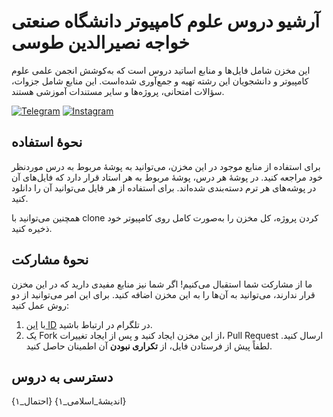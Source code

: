 # آرشیو دروس علوم کامپیوتر دانشگاه صنعتی خواجه نصیرالدین طوسی
این مخزن شامل فایل‌ها و منابع اساتید دروس است که به‌کوشش انجمن علمی علوم کامپیوتر و دانشجویان این رشته تهیه و جمع‌آوری شده‌است. این منابع شامل جزوات، سؤالات امتحانی، پروژه‌ها و سایر مستندات آموزشی هستند.

[![Telegram](https://img.shields.io/badge/Telegram-2CA5E0?style=for-the-badge&logo=telegram&logoColor=white)](https://t.me/KNTU_CSSA)
[![Instagram](https://img.shields.io/badge/Instagram-E4405F?style=for-the-badge&logo=instagram&logoColor=white)](https://instagram.com/kntu_cssa)
## نحوهٔ استفاده
برای استفاده از منابع موجود در این مخزن، می‌توانید به پوشهٔ مربوط به درس موردنظر خود مراجعه کنید. در پوشهٔ هر درس، پوشهٔ مربوط به هر استاد قرار دارد که فایل‌های آن در پوشه‌های هر ترم دسته‌بندی شده‌اند. برای استفاده از هر فایل می‌توانید آن را دانلود کنید.

همچنین می‌توانید با clone کردن پروژه، کل مخزن را به‌صورت کامل روی کامپیوتر خود ذخیره کنید.
## نحوهٔ مشارکت  
ما از مشارکت شما استقبال می‌کنیم! اگر شما نیز منابع مفیدی دارید که در این مخزن قرار ندارند، می‌توانید به آن‌ها را به این مخزن اضافه کنید. برای این امر می‌توانید از دو روش عمل کنید:  
1. با [این ID](https://t.me/heliataromi) در تلگرام در ارتباط باشید.
2. یک Fork از این مخزن ایجاد کنید و پس از ایجاد تغییرات، Pull Request ارسال کنید.
لطفاً پیش از فرستادن فایل، از **تکراری نبودن** آن اطمینان حاصل کنید.

## دسترسی به دروس
{احتمال_۱}
{اندیشهٔ_اسلامی_۱}
